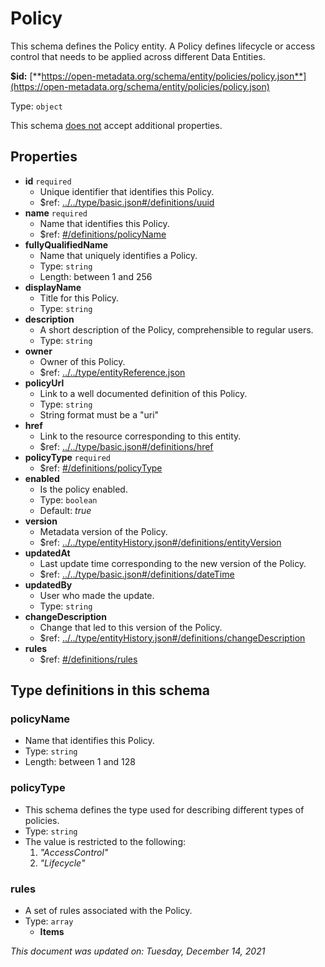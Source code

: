 # Policy

This schema defines the Policy entity. A Policy defines lifecycle or access control that needs to be applied across different Data Entities.

**$id:** [**https://open-metadata.org/schema/entity/policies/policy.json**](https://open-metadata.org/schema/entity/policies/policy.json)

Type: `object`

This schema <u>does not</u> accept additional properties.

## Properties
- **id** `required` 
  - Unique identifier that identifies this Policy.
  - $ref: [../../type/basic.json#/definitions/uuid](../types/basic.md#uuid)
- **name** `required`
  - Name that identifies this Policy.
  - $ref: [#/definitions/policyName](#policyname)
- **fullyQualifiedName**
  - Name that uniquely identifies a Policy.
  - Type: `string`
  - Length: between 1 and 256
- **displayName**
  - Title for this Policy.
  - Type: `string`
- **description**
  - A short description of the Policy, comprehensible to regular users.
  - Type: `string`
- **owner**
  - Owner of this Policy.
  - $ref: [../../type/entityReference.json](../types/entityreference.md)
- **policyUrl**
  - Link to a well documented definition of this Policy.
  - Type: `string`
  - String format must be a "uri"
- **href**
  - Link to the resource corresponding to this entity.
  - $ref: [../../type/basic.json#/definitions/href](../types/basic.md#href)
- **policyType** `required`
  - $ref: [#/definitions/policyType](#policytype)
- **enabled**
  - Is the policy enabled.
  - Type: `boolean`
  - Default: _true_
- **version**
  - Metadata version of the Policy.
  - $ref: [../../type/entityHistory.json#/definitions/entityVersion](../types/entityhistory.md#entityversion)
- **updatedAt**
  - Last update time corresponding to the new version of the Policy.
  - $ref: [../../type/basic.json#/definitions/dateTime](../types/basic.md#datetime)
- **updatedBy**
  - User who made the update.
  - Type: `string`
- **changeDescription**
  - Change that led to this version of the Policy.
  - $ref: [../../type/entityHistory.json#/definitions/changeDescription](../types/entityhistory.md#changedescription)
- **rules**
  - $ref: [#/definitions/rules](#rules)


## Type definitions in this schema
### policyName

- Name that identifies this Policy.
- Type: `string`
- Length: between 1 and 128


### policyType

- This schema defines the type used for describing different types of policies.
- Type: `string`
- The value is restricted to the following: 
  1. _"AccessControl"_
  2. _"Lifecycle"_


### rules

- A set of rules associated with the Policy.
- Type: `array`
  - **Items**




_This document was updated on: Tuesday, December 14, 2021_